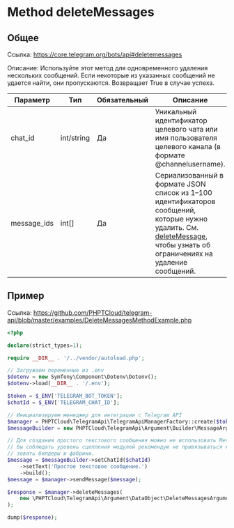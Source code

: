 # Method deleteMessages

## Общее

Ссылка: https://core.telegram.org/bots/api#deletemessages

Описание:
Используйте этот метод для одновременного удаления нескольких сообщений. Если некоторые из указанных сообщений не удается найти, они пропускаются. Возвращает True в случае успеха.

| Параметр     | Тип        | Обязательный | Описание                                                                                                                                                                                                                    |
|--------------|------------|-------------|-----------------------------------------------------------------------------------------------------------------------------------------------------------------------------------------------------------------------------|
| chat_id      | int/string | Да           | Уникальный идентификатор целевого чата или имя пользователя целевого канала (в формате @channelusername).                                                                                                                   |
| message_ids  | int[]      | Да          | Сериализованный в формате JSON список из 1–100 идентификаторов сообщений, которые нужно удалить. См. [deleteMessage](https://core.telegram.org/bots/api#deletemessage), чтобы узнать об ограничениях на удаление сообщений. |       


## Пример

Ссылка: https://github.com/PHPTCloud/telegram-api/blob/master/examples/DeleteMessagesMethodExample.php

```php
<?php

declare(strict_types=1);

require __DIR__ . '/../vendor/autoload.php';

// Загружаем переменные из .env
$dotenv = new Symfony\Component\Dotenv\Dotenv();
$dotenv->load(__DIR__ . '/.env');

$token = $_ENV['TELEGRAM_BOT_TOKEN'];
$chatId = $_ENV['TELEGRAM_CHAT_ID'];

// Инициализируем менеджер для интеграции с Telegram API
$manager = PHPTCloud\TelegramApi\TelegramApiManagerFactory::create($token);
$messageBuilder = new PHPTCloud\TelegramApi\Argument\Builder\MessageArgumentBuilder();

// Для создания простого текстового сообщения можно не использовать MessageArgumentBuilder. Однако, что
// бы соблюдать уровень сцепления модулей рекомендую не привязываться к конкретным реализациям и исполь
// зовать билдеры и фабрики.
$message = $messageBuilder->setChatId($chatId)
    ->setText('Простое текстовое сообщение.')
    ->build();
$message = $manager->sendMessage($message);

$response = $manager->deleteMessages(
    new \PHPTCloud\TelegramApi\Argument\DataObject\DeleteMessagesArgument($chatId, [$message->getMessageId()]),
);

dump($response);
```
